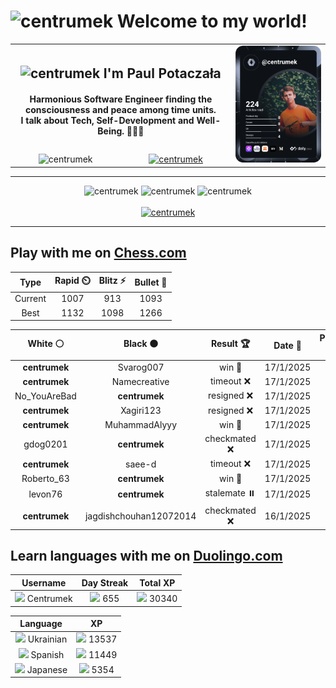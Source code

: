 <h1>
  <img
    src="https://emojis.slackmojis.com/emojis/images/1531849430/4246/blob-sunglasses.gif"
    width="30"
    alt="centrumek"
  />
  Welcome to my world!
</h1>

<table>
  <tbody>
    <tr>
      <td align="center" width="70%" colspan="2">
        <h2>
          <img
            src="https://raw.githubusercontent.com/MartinHeinz/MartinHeinz/master/wave.gif"
            width="30px"
            alt="centrumek"
          />
          I'm Paul Potaczała
        </h2>
        <h4>
          Harmonious Software Engineer finding the consciousness and peace among time units.
          <br/>
          I talk about Tech, Self-Development and Well-Being. 🌿🧘🚀
        </h4>
      </td>
      <td width="30%" rowspan="2">
        <a href="https://app.daily.dev/centrumek">
          <img
            src="./devcard.svg"
            alt="centrumek"
          />
        </a>
      </td>
    </tr>
    <tr align="center">
      <td>
        <img
          src="https://komarev.com/ghpvc/?username=centrumek&label=visitors&color=0e75b6&style=flat"
          alt="centrumek"
        >
      </td>
      <td>
        <a href="https://stackoverflow.com/users/14496012/centrumek">
          <img
            src="https://stackoverflow.com/users/flair/14496012.png?theme=dark"
            alt="centrumek"
          >
        </a>
      </td>
    </tr>
  </tbody>
</table>

---
<div align="center">
  <img 
    src="https://github-readme-stats.vercel.app/api?username=centrumek&show_icons=true&count_private=true&theme=dark&hide_border=true&hide=issues,contribs&bg_color=00000000"
    alt="centrumek"
  />
  <img
    src="https://github-readme-stats.vercel.app/api/top-langs/?username=centrumek&layout=compact&hide_border=true&theme=dark&bg_color=00000000&langs_count=6&exclude_repo=air-statistic-app"
    alt="centrumek"
  />
  <img 
    src="https://github-readme-streak-stats.herokuapp.com?user=centrumek&theme=dark&hide_border=true&background=FFFFFF00"
    alt="centrumek"
  />
  <br/>
  <br/>
  <a href="https://www.buymeacoffee.com/centrumek">
    <img
      src="https://cdn.buymeacoffee.com/buttons/v2/default-orange.png"
      height="50"
      width="210"
      alt="centrumek"
    />
  </a>
</div>

---

## Play with me on [Chess.com](https://www.chess.com/member/centrumek)

<div align="center">
<!--START_SECTION:chessStats-->
<!-- Automatically generated with https://github.com/Balastrong/chess-stats-action -->

| Type | Rapid ⏲️ | Blitz ⚡ | Bullet 🔫 |
|:---:|:---:|:---:|:---:|
| Current | 1007 | 913 | 1093 |
| Best | 1132 | 1098 | 1266 |

| White ⚪ | Black ⚫ | Result 🏆 | Date 📅 | Position 🗺️ | Type 🕕 |
|:---:|:---:|:---:|:---:|:---:|:---:|
| **centrumek** | Svarog007 | win 🥇 | 17/1/2025 | <a href="http://www.ee.unb.ca/cgi-bin/tervo/fen.pl?select=8/5k2/7Q/6K1/1P6/r7/8/8 b - -">Link</a> | Bullet |
| **centrumek** | Namecreative | timeout ❌ | 17/1/2025 | <a href="http://www.ee.unb.ca/cgi-bin/tervo/fen.pl?select=1r3rk1/p4ppp/5n2/8/5q2/8/5PPP/5QK1 w - -">Link</a> | Bullet |
| No_YouAreBad | **centrumek** | resigned ❌ | 17/1/2025 | <a href="http://www.ee.unb.ca/cgi-bin/tervo/fen.pl?select=7k/p7/8/2p1P2p/2Q1R2P/2P3P1/P5K1/8 b - - 0 31">Link</a> | Bullet |
| **centrumek** | Xagiri123 | resigned ❌ | 17/1/2025 | <a href="http://www.ee.unb.ca/cgi-bin/tervo/fen.pl?select=8/p3k1pp/8/4Pp2/8/r4P1P/6PK/3r4 w - - 0 31">Link</a> | Bullet |
| **centrumek** | MuhammadAlyyy | win 🥇 | 17/1/2025 | <a href="http://www.ee.unb.ca/cgi-bin/tervo/fen.pl?select=6r1/4b1p1/2p1p3/p1p1Pk2/5P2/1P6/PBPK4/6R1 b - -">Link</a> | Bullet |
| gdog0201 | **centrumek** | checkmated ❌ | 17/1/2025 | <a href="http://www.ee.unb.ca/cgi-bin/tervo/fen.pl?select=2kr4/p1Q2ppp/1p3n2/1N1r4/8/2P5/PP3PPP/R5K1 b - - 0 19">Link</a> | Bullet |
| **centrumek** | saee-d | timeout ❌ | 17/1/2025 | <a href="http://www.ee.unb.ca/cgi-bin/tervo/fen.pl?select=r4r1k/4Nppp/b3p3/8/1q6/2p1PQ2/5PPP/2R1K2R w K - 4 26">Link</a> | Bullet |
| Roberto_63 | **centrumek** | win 🥇 | 17/1/2025 | <a href="http://www.ee.unb.ca/cgi-bin/tervo/fen.pl?select=4kb1r/4p1p1/8/1p2B3/6p1/8/1P3KPP/2R5 w k - 0 30">Link</a> | Bullet |
| levon76 | **centrumek** | stalemate ⏸️ | 17/1/2025 | <a href="http://www.ee.unb.ca/cgi-bin/tervo/fen.pl?select=3k4/8/3KQ3/8/8/8/8/8 b - -">Link</a> | Blitz |
| **centrumek** | jagdishchouhan12072014 | checkmated ❌ | 16/1/2025 | <a href="http://www.ee.unb.ca/cgi-bin/tervo/fen.pl?select=3rk1nr/Q4ppp/4p3/1p6/8/2PbP1P1/P3qP1P/4K2R w k -">Link</a> | Blitz |

<!--END_SECTION:chessStats-->
</div>

## Learn languages with me on [Duolingo.com](https://www.duolingo.com/profile/Centrumek)

<div align="center">
<!--START_SECTION:duolingoStats-->
<!-- Automatically generated with https://github.com/centrumek/duolingo-readme-stats-->

| Username | Day Streak | Total XP |
|:---:|:---:|:---:|
| <img src="https://raw.githubusercontent.com/centrumek/duolingo-readme-stats/main/assets/duolingo.png" height="12"> Centrumek | <img src="https://raw.githubusercontent.com/centrumek/duolingo-readme-stats/main/assets/streakinactive.svg" height="12"> 655 | <img src="https://raw.githubusercontent.com/centrumek/duolingo-readme-stats/main/assets/xp.svg" height="12"> 30340 | <img src="https://raw.githubusercontent.com/centrumek/duolingo-readme-stats/main/assets/xp.svg" height="12"> 0 |

| Language | XP |
|:---:|:---:|
| <img src="https://raw.githubusercontent.com/centrumek/duolingo-readme-stats/main/assets/langs/ukrainian.svg" height="12"> Ukrainian | <img src="https://raw.githubusercontent.com/centrumek/duolingo-readme-stats/main/assets/xp.svg" height="12"> 13537 |
| <img src="https://raw.githubusercontent.com/centrumek/duolingo-readme-stats/main/assets/langs/spanish.svg" height="12"> Spanish | <img src="https://raw.githubusercontent.com/centrumek/duolingo-readme-stats/main/assets/xp.svg" height="12"> 11449 |
| <img src="https://raw.githubusercontent.com/centrumek/duolingo-readme-stats/main/assets/langs/japanese.svg" height="12"> Japanese | <img src="https://raw.githubusercontent.com/centrumek/duolingo-readme-stats/main/assets/xp.svg" height="12"> 5354 |

<!--END_SECTION:duolingoStats-->
</div>
<!--
**centrumek/centrumek** is a ✨ _special_ ✨ repository because its `README.md` (this file) appears on your GitHub profile.

Here are some ideas to get you started:

- 🔭 I’m currently working on ...
- 🌱 I’m currently learning ...
- 👯 I’m looking to collaborate on ...
- 🤔 I’m looking for help with ...
- 💬 Ask me about ...
- 📫 How to reach me: ...
- 😄 Pronouns: ...
- ⚡ Fun fact: ...
-->
